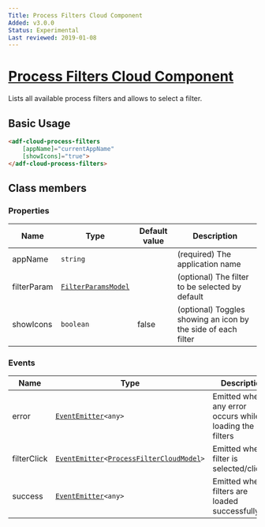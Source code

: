 ```yaml
---
Title: Process Filters Cloud Component
Added: v3.0.0
Status: Experimental
Last reviewed: 2019-01-08
---
```


# [Process Filters Cloud Component](../../../lib/process-services-cloud/src/lib/process/process-filters/components/process-filters-cloud.component.ts "Defined in process-filters-cloud.component.ts")

Lists all available process filters and allows to select a filter.

## Basic Usage

```html
<adf-cloud-process-filters
    [appName]="currentAppName"
    [showIcons]="true">
</adf-cloud-process-filters>
```

## Class members

### Properties

| Name | Type | Default value | Description |
| ---- | ---- | ------------- | ----------- |
| appName | `string` |  | (required) The application name |
| filterParam | [`FilterParamsModel`](../../../lib/process-services/task-list/models/filter.model.ts) |  | (optional) The filter to be selected by default |
| showIcons | `boolean` | false | (optional) Toggles showing an icon by the side of each filter |

### Events

| Name | Type | Description |
| ---- | ---- | ----------- |
| error | [`EventEmitter`](https://angular.io/api/core/EventEmitter)`<any>` | Emitted when any error occurs while loading the filters |
| filterClick | [`EventEmitter`](https://angular.io/api/core/EventEmitter)`<`[`ProcessFilterCloudModel`](../../../lib/process-services-cloud/src/lib/process/process-filters/models/process-filter-cloud.model.ts)`>` | Emitted when a filter is selected/clicked |
| success | [`EventEmitter`](https://angular.io/api/core/EventEmitter)`<any>` | Emitted when filters are loaded successfully |

